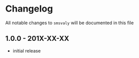 # Changelog

All notable changes to `smsvaly` will be documented in this file

## 1.0.0 - 201X-XX-XX

- initial release
